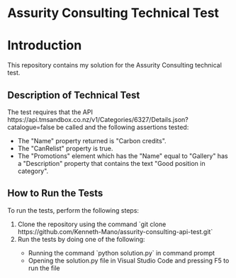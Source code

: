 # Assurity Consulting Technical Test
<h1>Introduction</h1>
This repository contains my solution for the Assurity Consulting technical test. 

<h2>Description of Technical Test</h2>
The test requires that the API https://api.tmsandbox.co.nz/v1/Categories/6327/Details.json?catalogue=false be called and the following assertions tested:

<ul>
<li> The "Name" property returned is "Carbon credits". </li>
<li> The "CanRelist" property is true. </li>
<li> The "Promotions" element which has the "Name" equal to "Gallery" has a "Description"  property that contains the text "Good position in category". </li>
</ul>

<h2>How to Run the Tests</h2>
To run the tests, perform the following steps:

<ol>
<li> Clone the repository using the command `git clone https://github.com/Kenneth-Mano/assurity-consulting-api-test.git`</li>
<li> Run the tests by doing one of the following:</li>
<ul>
<li>Running the command `python solution.py` in command prompt</li>
<li>Opening the solution.py file in Visual Studio Code and pressing F5 to run the file</li>
</ul>
</ol>
